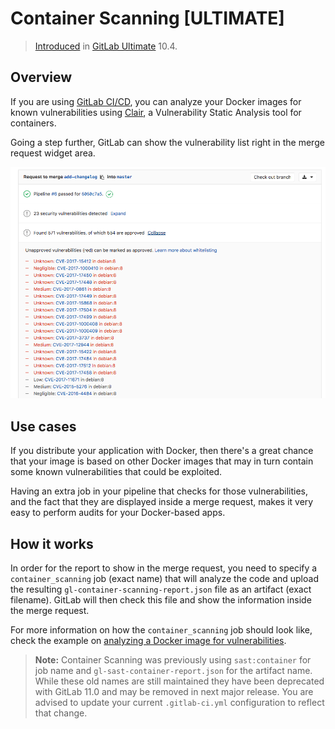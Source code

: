 # Container Scanning **[ULTIMATE]**

> [Introduced][ee-3672] in [GitLab Ultimate][ee] 10.4.

## Overview

If you are using [GitLab CI/CD][ci], you can analyze your Docker images for known
vulnerabilities using [Clair](https://github.com/coreos/clair),
a Vulnerability Static Analysis tool for containers.

Going a step further, GitLab can show the vulnerability list right in the merge
request widget area.

![Container Scanning Widget](img/container_scanning.png)

## Use cases

If you distribute your application with Docker, then there's a great chance
that your image is based on other Docker images that may in turn contain some
known vulnerabilities that could be exploited.

Having an extra job in your pipeline that checks for those vulnerabilities,
and the fact that they are displayed inside a merge request, makes it very easy
to perform audits for your Docker-based apps.

## How it works

In order for the report to show in the merge request, you need to specify a
`container_scanning` job (exact name) that will analyze the code and upload the
resulting `gl-container-scanning-report.json` file as an artifact (exact filename).
GitLab will then check this file and show the information inside the merge request.

For more information on how the `container_scanning` job should look like, check the
example on [analyzing a Docker image for vulnerabilities][cc-docs].

>**Note:**
Container Scanning was previously using `sast:container` for job name and
`gl-sast-container-report.json` for the artifact name. While these old names
are still maintained they have been deprecated with GitLab 11.0 and may be removed
in next major release. You are advised to update your current `.gitlab-ci.yml`
configuration to reflect that change.

[ee-3672]: https://gitlab.com/gitlab-org/gitlab-ee/merge_requests/3672
[ee]: https://about.gitlab.com/products/
[ci]: ../../../ci/README.md
[cc-docs]: ../../../ci/examples/container_scanning.md
